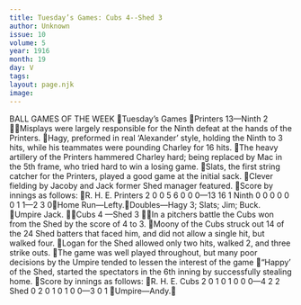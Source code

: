 ```yaml
---
title: Tuesday’s Games: Cubs 4--Shed 3
author: Unknown
issue: 10
volume: 5
year: 1916
month: 19
day: V
tags:
layout: page.njk
image:
---
```

BALL GAMES OF THE WEEK Tuesday’s Games Printers 13—Ninth 2 Misplays were largely responsible for the Ninth defeat at the hands of the Printers. Hagy, preformed in real ‘Alexander’ style, holding the Ninth to 3 hits, while his teammates were pounding Charley for 16 hits. The heavy artillery of the Printers hammered Charley hard; being replaced by Mac in the 5th frame, who tried hard to win a losing game. Slats, the first string catcher for the Printers, played a good game at the initial sack. Clever fielding by Jacoby and Jack former Shed manager featured. Score by innings as follows: R. H. E. Printers 2 0 0 5 6 0 0 0—13 16 1 Ninth 0 0 0 0 0 0 1 1—2 3 0Home Run—Lefty.Doubles—Hagy 3; Slats; Jim; Buck. Umpire Jack. Cubs 4 —Shed 3 In a pitchers battle the Cubs won from the Shed by the score of 4 to 3. Moony of the Cubs struck out 14 of the 24 Shed batters that faced him, and did not allow a single hit, but walked four. Logan for the Shed allowed only two hits, walked 2, and three strike outs. The game was well played throughout, but many poor decisions by the Umpire tended to lessen the interest of the game “Happy’ of the Shed, started the spectators in the 6th inning by successfully stealing home. Score by innings as follows: R. H. E. Cubs 2 0 1 0 1 0 0 0—4 2 2 Shed 0 2 0 1 0 1 0 0—3 0 1 Umpire—Andy.
